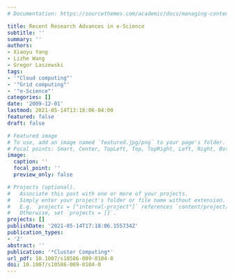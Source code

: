 ```yaml
---
# Documentation: https://sourcethemes.com/academic/docs/managing-content/

title: Recent Research Advances in e-Science
subtitle: ''
summary: ''
authors:
- Xiaoyu Yang
- Lizhe Wang
- Gregor Laszewski
tags:
- '"Cloud computing"'
- '"Grid computing"'
- '"e-Science"'
categories: []
date: '2009-12-01'
lastmod: 2021-05-14T13:18:06-04:00
featured: false
draft: false

# Featured image
# To use, add an image named `featured.jpg/png` to your page's folder.
# Focal points: Smart, Center, TopLeft, Top, TopRight, Left, Right, BottomLeft, Bottom, BottomRight.
image:
  caption: ''
  focal_point: ''
  preview_only: false

# Projects (optional).
#   Associate this post with one or more of your projects.
#   Simply enter your project's folder or file name without extension.
#   E.g. `projects = ["internal-project"]` references `content/project/deep-learning/index.md`.
#   Otherwise, set `projects = []`.
projects: []
publishDate: '2021-05-14T17:18:06.155734Z'
publication_types:
- '2'
abstract: ''
publication: '*Cluster Computing*'
url_pdf: 10.1007/s10586-009-0104-0
doi: 10.1007/s10586-009-0104-0
---
```

